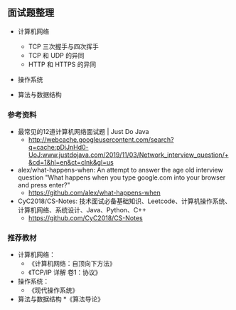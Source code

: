 ## 面试题整理
* 计算机网络
    * TCP 三次握手与四次挥手
    * TCP 和 UDP 的异同
    * HTTP 和 HTTPS 的异同

* 操作系统

* 算法与数据结构

### 参考资料
* 最常见的12道计算机网络面试题 | Just Do Java
    * http://webcache.googleusercontent.com/search?q=cache:pDjJnHd0-UoJ:www.justdojava.com/2019/11/03/Network_interview_question/+&cd=1&hl=en&ct=clnk&gl=us
* alex/what-happens-when: An attempt to answer the age old interview question "What happens when you type google.com into your browser and press enter?" 
    * https://github.com/alex/what-happens-when
* CyC2018/CS-Notes: 技术面试必备基础知识、Leetcode、计算机操作系统、计算机网络、系统设计、Java、Python、C++ 
    * https://github.com/CyC2018/CS-Notes

### 推荐教材
* 计算机网络：
    * 《计算机网络：自顶向下方法》
    * 《TCP/IP 详解 卷1：协议》
* 操作系统：
    * 《现代操作系统》
* 算法与数据结构
    *《算法导论》